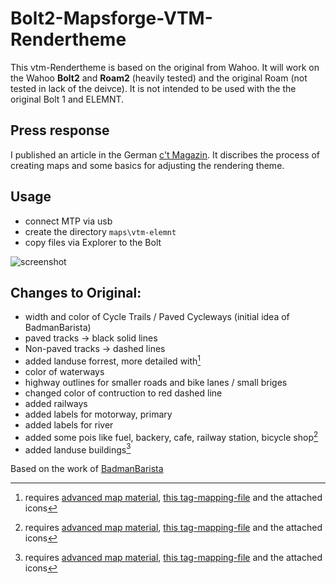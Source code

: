 Bolt2-Mapsforge-VTM-Rendertheme
=============
This vtm-Rendertheme is based on the original from Wahoo. It will work on the Wahoo **Bolt2** and **Roam2** (heavily tested) and the original Roam (not tested in lack of the deivce). It is not intended to be used with the the original Bolt 1 and ELEMNT.

Press response
-------------
I published an article in the German [c't Magazin](https://www.heise.de/select/ct/2022/26/2230710050673252243). It discribes the process of creating maps and some basics for adjusting the rendering theme.

Usage
-------------
* connect MTP via usb
* create the directory `maps\vtm-elemnt`
* copy files via Explorer to the Bolt

![screenshot](/screenshots/D72_9314.jpg)

Changes to Original:
-------------
* width and color of Cycle Trails / Paved Cycleways (initial idea of BadmanBarista)
* paved tracks -> black solid lines
* Non-paved tracks -> dashed lines
* added landuse forrest, more detailed with[^note]
* color of waterways
* highway outlines for smaller roads and bike lanes / small briges
* changed color of contruction to red dashed line
* added railways
* added labels for motorway, primary
* added labels for river
* added some pois like fuel, backery, cafe, railway station, bicycle shop[^note]
* added landuse buildings[^note]

[^note]: requires [advanced map material](https://github.com/treee111/wahooMapsCreator), [this tag-mapping-file](https://github.com/zenziwerken/Bolt2-Mapsforge-Rendertheme/blob/main/tag-wahoo.xml) and the attached icons

Based on the work of [BadmanBarista](https://gist.github.com/BadmanBarista/47c34b5e9dca3910bba89c4bcdeb58b6)
